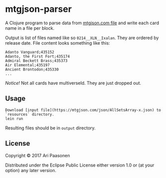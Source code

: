 # mtgjson-parser

A Clojure program to parse data from [mtgjson.com file](https://mtgjson.com/json/AllSetsArray-x.json) and write each card name in a file per block.

Output is list of files named like so `0214__XLN__Ixalan`. They are ordered by release date.
File content looks something like this:

    Adanto Vanguard;435152
    Adanto, the First Fort;435174
    Admiral Beckett Brass;435373
    Air Elemental;435197
    Ancient Brontodon;435330
    ...

*Notice!* Not all cards have multiverseId. They are just dropped out.

## Usage

    Download [input file](https://mtgjson.com/json/AllSetsArray-x.json) to `resources` directory.
    lein run

Resulting files should be in `output` directory.

## License

Copyright © 2017 Ari Paasonen

Distributed under the Eclipse Public License either version 1.0 or (at
your option) any later version.
